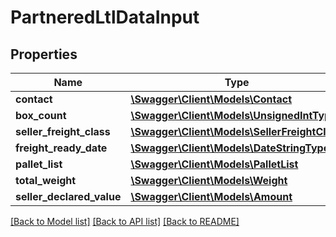 # PartneredLtlDataInput

## Properties
Name | Type | Description | Notes
------------ | ------------- | ------------- | -------------
**contact** | [**\Swagger\Client\Models\Contact**](Contact.md) |  | [optional] 
**box_count** | [**\Swagger\Client\Models\UnsignedIntType**](UnsignedIntType.md) |  | [optional] 
**seller_freight_class** | [**\Swagger\Client\Models\SellerFreightClass**](SellerFreightClass.md) |  | [optional] 
**freight_ready_date** | [**\Swagger\Client\Models\DateStringType**](DateStringType.md) |  | [optional] 
**pallet_list** | [**\Swagger\Client\Models\PalletList**](PalletList.md) |  | [optional] 
**total_weight** | [**\Swagger\Client\Models\Weight**](Weight.md) |  | [optional] 
**seller_declared_value** | [**\Swagger\Client\Models\Amount**](Amount.md) |  | [optional] 

[[Back to Model list]](../../README.md#documentation-for-models) [[Back to API list]](../../README.md#documentation-for-api-endpoints) [[Back to README]](../../README.md)

